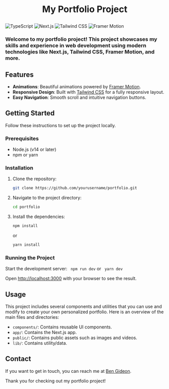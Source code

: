# <p align="center"> My Portfolio Project

![TypeScript](https://img.shields.io/badge/TypeScript-023e8a?style=for-the-badge&logo=typescript)
![Next.js](https://img.shields.io/badge/Next.js-14-000000?style=for-the-badge&logo=nextdotjs)
![Tailwind CSS](https://img.shields.io/badge/Tailwind%20CSS-38B2AC?style=for-the-badge&logo=tailwind-css&logoColor=white)
![Framer Motion](https://img.shields.io/badge/Framer%20Motion-0055FF?style=for-the-badge&logo=framer&logoColor=white)

### Welcome to my portfolio project! This project showcases my skills and experience in web development using modern technologies like Next.js, Tailwind CSS, Framer Motion, and more.

## Features

- **Animations**: Beautiful animations powered by [Framer Motion](https://www.framer.com/motion/).
- **Responsive Design**: Built with [Tailwind CSS](https://tailwindcss.com/) for a fully responsive layout.
- **Easy Navigation**: Smooth scroll and intuitive navigation buttons.

## Getting Started

Follow these instructions to set up the project locally.

### Prerequisites

- Node.js (v14 or later)
- npm or yarn

### Installation

1. Clone the repository:
   ```sh
   git clone https://github.com/yourusername/portfolio.git
   ```
2. Navigate to the project directory:
   ```sh
   cd portfolio
   ```
3. Install the dependencies:
   ```sh
   npm install
   ```
   or
   ```sh
   yarn install
   ```

### Running the Project

Start the development server:
`  npm run dev
 `
or
`  yarn dev
 `

Open [http://localhost:3000](http://localhost:3000) with your browser to see the result.

## Usage

This project includes several components and utilities that you can use and modify to create your own personalized portfolio. Here is an overview of the main files and directories:

- `components/`: Contains reusable UI components.
- `app/`: Contains the Next.js app.
- `public/`: Contains public assets such as images and videos.
- `lib/`: Contains utility/data.

## Contact

If you want to get in touch, you can reach me at [Ben Gideon](mailto:bengideondokiburra@gmail.com).

Thank you for checking out my portfolio project!
